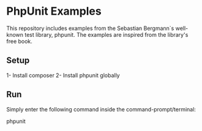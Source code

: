 # PhpUnit Examples

This repository includes examples from the Sebastian Bergmann`s well-known test library, phpunit. The examples are inspired from the library's free book.

## Setup

1- Install composer
2- Install phpunit globally

## Run

Simply enter the following command inside the command-prompt/terminal:

  phpunit

